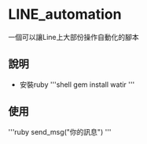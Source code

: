 # LINE_automation
一個可以讓Line上大部份操作自動化的腳本
## 說明
* 安裝ruby
'''shell
gem install watir
'''
## 使用
'''ruby
send_msg("你的訊息")
'''
